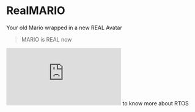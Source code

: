 # RealMARIO
Your old Mario wrapped in a new REAL Avatar

> MARIO is REAL now

![click here](https://github.com/CodeOn-ArK/RTOSonSTM32/blob/master/Documentation/RTOS.md) to know more about RTOS
